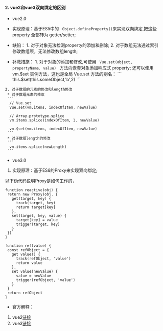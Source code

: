 #### 2. vue2和vue3双向绑定的区别

  * vue2.0  
  
   * 实现原理：基于ES5中的 ` Object.defineProperty()`来实现双向绑定,把这些 property 全部转为 getter/setter;

   * 缺陷：
    1. 对于对象无法检测property的添加和删除; 
    2. 对于数组无法通过索引修改数组项，无法修改数组length; 
   
   * 补救措施：
    1. 对于对象的添加和修改,可使用 
    ``` 
      Vue.set(object, propertyName, value) 
    ``` 
    方法向嵌套对象添加响应式 property; 还可以使用 vm.$set 实例方法，这也是全局 Vue.set 方法的别名： 
    ``` 
      this.$set(this.someObject,'b',2)
    ``` 

    2. 对于数组的元素的修改和length修改 
     * 对于数组元素的修改 
     ``` 
      // Vue.set
      Vue.set(vm.items, indexOfItem, newValue) 

      // Array.prototype.splice
      vm.items.splice(indexOfItem, 1, newValue) 

      vm.$set(vm.items, indexOfItem, newValue)
     ``` 
     * 对于数组length的修改 
     ``` 
      vm.items.splice(newLength)
     ``` 


   
  * vue3.0  

   1. 实现原理：基于ES6的Proxy来实现双向绑定; 

   以下伪代码说明Proxy是如何工作的， 

   ``` 
   function reactive(obj) {
    return new Proxy(obj, {
      get(target, key) {
        track(target, key)
        return target[key]
      },
      set(target, key, value) {
        target[key] = value
        trigger(target, key)
      }
    })
  }

  function ref(value) {
    const refObject = {
      get value() {
        track(refObject, 'value')
        return value
      },
      set value(newValue) {
        value = newValue
        trigger(refObject, 'value')
      }
    }
    return refObject
  }
  ``` 

  * 官方解释： 
    
   1. vue2[链接](https://cn.vuejs.org/v2/guide/reactivity.html) 
   2. vue3[链接](https://v3.cn.vuejs.org/guide/reactivity.html) 